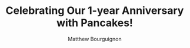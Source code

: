 ---
title: "Celebrating Our 1-year Anniversary with Pancakes!"
description: "Join Blue Skies Above Flight School for our Pancake Fly-in Event on March 1, 2024 - celebrating our first anniversary with aviation fun and delicious pancakes"
author: "Matthew Bourguignon"
authorImage: "@/images/blue-skies-matt-300.webp"
authorImageAlt: "Headshot of aviation author Matthew Bourguignon"
pubDate: 2024-02-08
cardImage: "src/assets/images/IMG_2607 (1).jpg"
cardImageAlt: "Aircraft parked at Lanett Municipal Airport with pancake breakfast setup"
readTime: 4
tags: ["aviation events", "flight school", "community", "anniversary"]
contents: [
  {
    paragraph: "We at Blue Skies Above Flight School are thrilled to announce a momentous occasion that marks another milestone for our instruction program: our Pancake Fly-in Event! Set to take place on March 1, 2024, this event not only commemorates our first anniversary as a flight school but also serves as the grand opening celebration of our esteemed establishment."
  },
  {
    title: "Our First Year in Lanett",
    paragraph: "We are located in the heart of Lanett, Alabama, at the Lanett Municipal Airport (7A3) and have been dedicated to providing top-tier flight training and fostering a passion for aviation since our inception. Now, as we reach this significant milestone, we invite you to join us in reveling in our achievements and sharing our excitement for the future."
  },
  {
    title: "Event Highlights",
    paragraph: "The Pancake Fly-in Event promises to be a day filled with thrilling conversations about aviation, captivating aircraft showcases, and delicious pancakes served fresh from the griddle. Whether you're an experienced pilot, an aviation enthusiast, or someone simply curious about taking flight, there will be something for everyone to enjoy."
  },
  {
    title: "Activities for All Aviation Lovers",
    paragraph: "Throughout the day, visitors will have the opportunity to interact with our experienced flight instructors, tour our state-of-the-art facilities, and even take to the skies with introductory discovery flights. It's the perfect opportunity to explore the world of flight, connect with fellow enthusiasts, and experience the passionate gathering of our local community."
  },
  {
    title: "Join the Celebration",
    paragraph: "So mark your calendars and prepare for an unforgettable day at Blue Skies Above Flight School's Pancake Fly-in Event on March 1st. Whether you're soaring through the skies or savoring pancakes on the ground, we can't wait to celebrate with you!"
  }
]
---